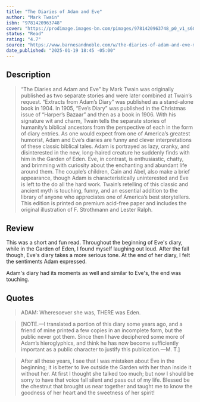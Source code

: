 ```yaml
---
title: "The Diaries of Adam and Eve"
author: "Mark Twain"
isbn: "9781420963748"
cover: "https://prodimage.images-bn.com/pimages/9781420963748_p0_v1_s600x595.jpg"
status: "Read"
rating: "4.7"
source: "https://www.barnesandnoble.com/w/the-diaries-of-adam-and-eve-mark-twain/1101238514"
date_published: "2025-01-19 18:45 -05:00"
---
```


## Description

> “The Diaries and Adam and Eve” by Mark Twain was originally published as two separate stories and were later combined at Twain’s request. “Extracts from Adam’s Diary” was published as a stand-alone book in 1904. In 1905, “Eve’s Diary” was published in the Christmas issue of “Harper’s Bazaar” and then as a book in 1906. With his signature wit and charm, Twain tells the separate stories of humanity’s biblical ancestors from the perspective of each in the form of diary entries. As one would expect from one of America’s greatest humorist, Adam and Eve’s diaries are funny and clever interpretations of these classic biblical tales. Adam is portrayed as lazy, cranky, and disinterested in the new, long-haired creature he suddenly finds with him in the Garden of Eden. Eve, in contrast, is enthusiastic, chatty, and brimming with curiosity about the enchanting and abundant life around them. The couple’s children, Cain and Abel, also make a brief appearance, though Adam is characteristically uninterested and Eve is left to the do all the hard work. Twain’s retelling of this classic and ancient myth is touching, funny, and an essential addition to the library of anyone who appreciates one of America’s best storytellers. This edition is printed on premium acid-free paper and includes the original illustration of F. Strothmann and Lester Ralph.

## Review

This was a short and fun read. Throughout the beginning of Eve's diary, while in the Garden of Eden, I found myself laughing out loud. After the fall though, Eve's diary takes a more serious tone. At the end of her diary, I felt the sentiments Adam expressed.

Adam's diary had its moments as well and similar to Eve's, the end was touching. 

## Quotes

> ADAM: Wheresoever she was, THERE was Eden.

> [NOTE.—I translated a portion of this diary some years ago, and a friend of mine printed a few copies in an incomplete form, but the public never got them. Since then I have deciphered some more of Adam’s hieroglyphics, and think he has now become sufficiently important as a public character to justify this publication.—M. T.]

> After all these years, I see that I was mistaken about Eve in the beginning; it is better to live outside the Garden with her than inside it without her. At first I thought she talked too much; but now I should be sorry to have that voice fall silent and pass out of my life. Blessed be the chestnut that brought us near together and taught me to know the goodness of her heart and the sweetness of her spirit!